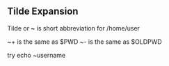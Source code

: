 ## Tilde Expansion

Tilde or **~** is short abbreviation for /home/user

~+ is the same as \$PWD
~- is the same as \$OLDPWD

try echo ~username

